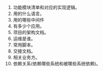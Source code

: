 1. 功能模块清单和对应的实现逻辑。     
2. 用的什么语言。   
3. 用的哪些中间件  
5. 有多少个应用。     
6. 项目的架构文档。             
7. 运维是谁。       
8. 常用脚本。    
9. 交接文档。    
10. 相关业务方。   
1. 依赖关系(依赖哪些系统和被哪些系统依赖)。     

